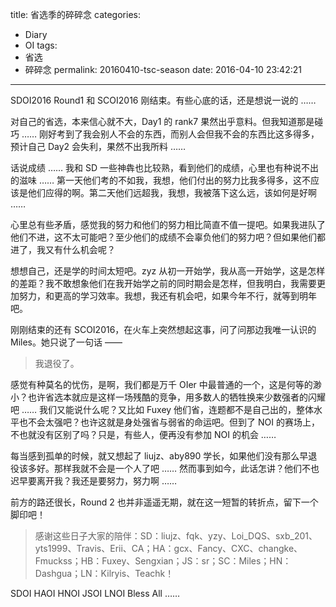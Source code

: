 title: 省选季的碎碎念
categories: 
  - Diary
  - OI
tags: 
  - 省选
  - 碎碎念
permalink: 20160410-tsc-season
date: 2016-04-10 23:42:21
---

SDOI2016 Round1 和 SCOI2016 刚结束。有些心底的话，还是想说一说的 ……

<!-- more -->

对自己的省选，本来信心就不大，Day1 的 rank7 果然出乎意料。但我知道那是碰巧 …… 刚好考到了我会别人不会的东西，而别人会但我不会的东西比这多得多，预计自己 Day2 会失利，果然不出我所料 ……

话说成绩 …… 我和 SD 一些神犇也比较熟，看到他们的成绩，心里也有种说不出的滋味 …… 第一天他们考的不如我，我想，他们付出的努力比我多得多，这不应该是他们应得的啊。第二天他们远超我，我想，我被落下这么远，该如何是好啊 ……

心里总有些矛盾，感觉我的努力和他们的努力相比简直不值一提吧。如果我进队了他们不进，这不太可能吧？至少他们的成绩不会辜负他们的努力吧？但如果他们都进了，我又有什么机会呢？

想想自己，还是学的时间太短吧。zyz 从初一开始学，我从高一开始学，这是怎样的差距？我不敢想象他们在我开始学之前的同时期会是怎样，但我明白，我需要更加努力，和更高的学习效率。我想，我还有机会吧，如果今年不行，就等到明年吧。

刚刚结束的还有 SCOI2016，在火车上突然想起这事，问了问那边我唯一认识的 Miles。她只说了一句话 ——

> 我退役了。

感觉有种莫名的忧伤，是啊，我们都是万千 OIer 中最普通的一个，这是何等的渺小？也许省选本就应是这样一场残酷的竞争，用多数人的牺牲换来少数强者的闪耀吧 …… 我们又能说什么呢？又比如 Fuxey 他们省，连题都不是自己出的，整体水平也不会太强吧？也许这就是身处强省与弱省的命运吧。但到了 NOI 的赛场上，不也就没有区别了吗？只是，有些人，便再没有参加 NOI 的机会 ……

每当感到孤单的时候，就又想起了 liujz、aby890 学长，如果他们没有那么早退役该多好。那样我就不会是一个人了吧 …… 然而事到如今，此话怎讲？他们不也迟早要离开我？我还是要努力，努力啊 ……

前方的路还很长，Round 2 也并非遥遥无期，就在这一短暂的转折点，留下一个脚印吧！

> 感谢这些日子大家的陪伴：SD：liujz、fqk、yzy、Loi\_DQS、sxb\_201、yts1999、Travis、Erii、CA；HA：gcx、Fancy、CXC、changke、Fmuckss；HB：Fuxey、Sengxian；JS：sr；SC：Miles；HN：Dashgua；LN：Kilryis、Teachk！

SDOI HAOI HNOI JSOI LNOI Bless All ……
